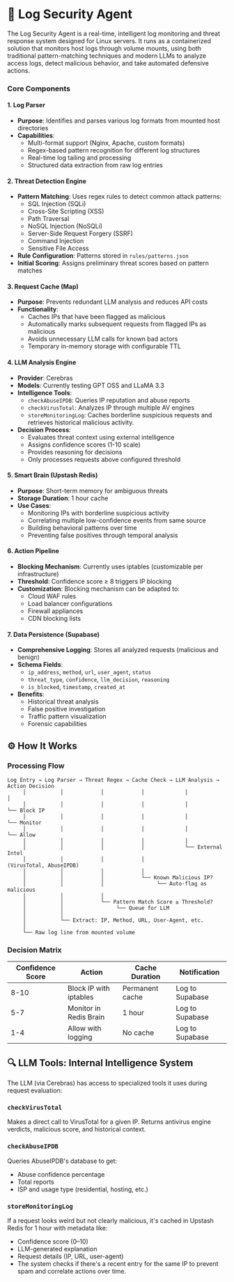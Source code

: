 # 🧠 Log Security Agent

The Log Security Agent is a real-time, intelligent log monitoring and threat response system designed for Linux servers. It runs as a containerized solution that monitors host logs through volume mounts, using both traditional pattern-matching techniques and modern LLMs to analyze access logs, detect malicious behavior, and take automated defensive actions.

### Core Components

#### 1. **Log Parser**
- **Purpose**: Identifies and parses various log formats from mounted host directories
- **Capabilities**:
    - Multi-format support (Nginx, Apache, custom formats)
    - Regex-based pattern recognition for different log structures
    - Real-time log tailing and processing
    - Structured data extraction from raw log entries

#### 2. **Threat Detection Engine**
- **Pattern Matching**: Uses regex rules to detect common attack patterns:
    - SQL Injection (SQLi)
    - Cross-Site Scripting (XSS)
    - Path Traversal
    - NoSQL Injection (NoSQLi)
    - Server-Side Request Forgery (SSRF)
    - Command Injection
    - Sensitive File Access
- **Rule Configuration**: Patterns stored in `rules/patterns.json`
- **Initial Scoring**: Assigns preliminary threat scores based on pattern matches

#### 3. **Request Cache (Map)**
- **Purpose**: Prevents redundant LLM analysis and reduces API costs
- **Functionality**:
    - Caches IPs that have been flagged as malicious
    - Automatically marks subsequent requests from flagged IPs as malicious
    - Avoids unnecessary LLM calls for known bad actors
    - Temporary in-memory storage with configurable TTL

#### 4. **LLM Analysis Engine**
- **Provider**: Cerebras
- **Models**: Currently testing GPT OSS and LLaMA 3.3
- **Intelligence Tools**:
    - `checkAbuseIPDB`: Queries IP reputation and abuse reports
    - `checkVirusTotal`: Analyzes IP through multiple AV engines
    - `storeMonitoringLog`: Caches borderline suspicious requests and retrieves historical malicious activity.
- **Decision Process**:
    - Evaluates threat context using external intelligence
    - Assigns confidence scores (1-10 scale)
    - Provides reasoning for decisions
    - Only processes requests above configured threshold

#### 5. **Smart Brain (Upstash Redis)**
- **Purpose**: Short-term memory for ambiguous threats
- **Storage Duration**: 1 hour cache
- **Use Cases**:
    - Monitoring IPs with borderline suspicious activity
    - Correlating multiple low-confidence events from same source
    - Building behavioral patterns over time
    - Preventing false positives through temporal analysis

#### 6. **Action Pipeline**
- **Blocking Mechanism**: Currently uses iptables (customizable per infrastructure)
- **Threshold**: Confidence score ≥ 8 triggers IP blocking
- **Customization**: Blocking mechanism can be adapted to:
    - Cloud WAF rules
    - Load balancer configurations
    - Firewall appliances
    - CDN blocking lists

#### 7. **Data Persistence (Supabase)**
- **Comprehensive Logging**: Stores all analyzed requests (malicious and benign)
- **Schema Fields**:
    - `ip_address`, `method`, `url`, `user_agent`, `status`
    - `threat_type`, `confidence`, `llm_decision`, `reasoning`
    - `is_blocked`, `timestamp`, `created_at`
- **Benefits**:
    - Historical threat analysis
    - False positive investigation
    - Traffic pattern visualization
    - Forensic capabilities

## ⚙️ How It Works

### Processing Flow

```
Log Entry → Log Parser → Threat Regex → Cache Check → LLM Analysis → Action Decision
     │           │            │            │             │              │
     │           │            │            │             │              └── Block IP
     │           │            │            │             │              └── Monitor
     │           │            │            │             │              └── Allow
     │           │            │            │             │
     │           │            │            │             └── External Intel
     │           │            │            │                  (VirusTotal, AbuseIPDB)
     │           │            │            │
     │           │            │            └── Known Malicious IP?
     │           │            │                 └── Auto-flag as malicious
     │           │            │
     │           │            └── Pattern Match Score ≥ Threshold?
     │           │                 └── Queue for LLM
     │           │
     │           └── Extract: IP, Method, URL, User-Agent, etc.
     │
     └── Raw log line from mounted volume
```

### Decision Matrix

| Confidence Score | Action | Cache Duration | Notification |
|-----------------|---------|----------------|--------------|
| 8-10 | Block IP with iptables | Permanent cache | Log to Supabase |
| 5-7 | Monitor in Redis Brain | 1 hour | Log to Supabase |
| 1-4 | Allow with logging | No cache | Log to Supabase |

## 🔍 LLM Tools: Internal Intelligence System

The LLM (via Cerebras) has access to specialized tools it uses during request evaluation:

### `checkVirusTotal`
Makes a direct call to VirusTotal for a given IP. Returns antivirus engine verdicts, malicious score, and historical context.

### `checkAbuseIPDB`
Queries AbuseIPDB's database to get:
- Abuse confidence percentage
- Total reports
- ISP and usage type (residential, hosting, etc.)

### `storeMonitoringLog`
If a request looks weird but not clearly malicious, it's cached in Upstash Redis for 1 hour with metadata like:
- Confidence score (0–10)
- LLM-generated explanation
- Request details (IP, URL, user-agent)
- The system checks if there's a recent entry for the same IP to prevent spam and correlate actions over time.
